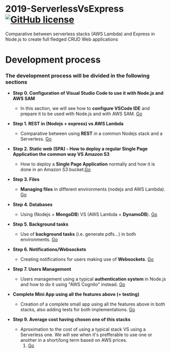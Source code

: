 # 2019-ServerlessVsExpress [![GitHub license](https://img.shields.io/github/license/codeurjc-students/2019-ServerlessVsExpress)](https://github.com/codeurjc-students/2019-ServerlessVsExpress/blob/master/LICENSE)
Comparative between serverless stacks (AWS Lambda) and Express in Node.js to create full fledged CRUD Web applications

# Development process

### The development process will be divided in the following sections

- **Step 0. Configuration of Visual Studio Code to use it with Node.js and AWS SAM**
    * In this section, we will see how to **configure VSCode IDE** and prepare it to be used with Node.js and with AWS SAM. [Go](sections/0-ConfigVSCode)

- **Step 1. REST in (Nodejs + express) vs AWS Lambda**
    * Comparative between using **REST** in a common Nodejs stack and a Serverless. [Go](sections/1-REST)

- **Step 2. Static web (SPA) - How to deploy a regular Single Page Application the common way VS Amazon S3**
    * How to deploy a **Single Page Application** normally and how it is done in an Amazon S3 bucket.[Go](sections/2-SPADeployment)

- **Step 3. Files**
    * **Managing files** in different environments (nodejs and AWS Lambda). [Go](sections/3-FilesManagement)

- **Step 4. Databases**
    * Using (Nodejs + **MongoDB**) VS (AWS Lambda + **DynamoDB**). [Go](sections/4-Databases)

- **Step 5. Background tasks**
    * Use of **background tasks** (i.e. generate pdfs...) in both environments. [Go](sections/5-BackgroundTasks)

- **Step 6. Notifications/Websockets**
    * Creating notifications for users making use of **Websockets**. [Go](sections/6-Notifications)

- **Step 7. Users Management**
    * Users management using a typical **authentication system** in Node.js and how to do it using "AWS Cognito" instead. [Go](sections/7-UsersManagement)

- **Complete Mini App using all the features above (+ testing)**
    * Creation of a complete small app using all the features above in both stacks, also adding tests for both implementations. [Go](sections/8-CompleteMiniApp)

- **Step 9. Average cost having chosen one of this stacks**
    * Aproximation to the cost of using a typical stack VS using a Serverless one. We will see when it's prefferable to use one or another in a short/long term based on AWS prices.
        1. [Go](sections/9-CostEstimation)